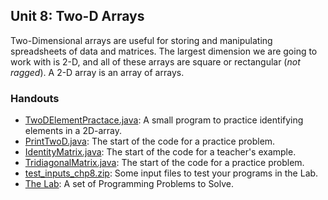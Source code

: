 ## Unit 8: Two-D Arrays
Two-Dimensional arrays are useful for storing and manipulating spreadsheets of data and matrices. The largest dimension we are going to work with is 2-D, and all of these arrays are square or rectangular (*not ragged*). A 2-D array is an array of arrays.

### Handouts
* [TwoDElementPractace.java](./TwoDElementPractace.java): A small program to practice identifying elements in a 2D-array.
* [PrintTwoD.java](./PrintTwoD.java): The start of the code for a practice problem.
* [IdentityMatrix.java](./IdentityMatrix.java): The start of the code for a teacher's example.
* [TridiagonalMatrix.java](./TridiagonalMatrix.java): The start of the code for a practice problem.
* [test_inputs_chp8.zip](./test_inputs_chp8.zip): Some input files to test your programs in the Lab.
* [The Lab](./TwoD_Array_Lab.pdf): A set of Programming Problems to Solve.
